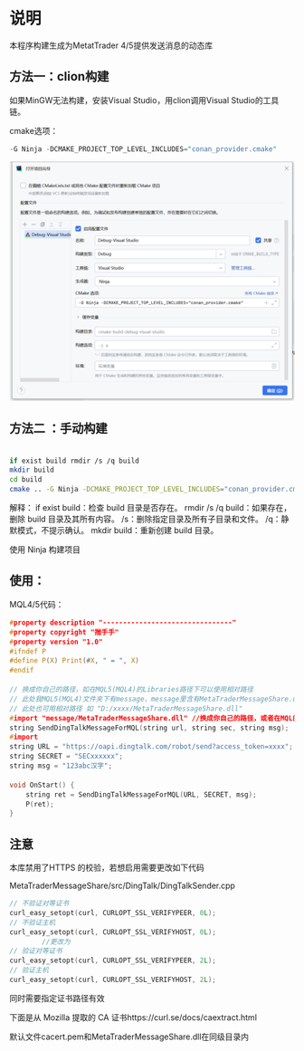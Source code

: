 ﻿# 说明

本程序构建生成为MetatTrader 4/5提供发送消息的动态库

## 方法一：clion构建

如果MinGW无法构建，安装Visual Studio，用clion调用Visual Studio的工具链。

cmake选项：

```C
-G Ninja -DCMAKE_PROJECT_TOP_LEVEL_INCLUDES="conan_provider.cmake"
```

![image-20241023155705695](readme.picture\image-20241023155705695.png)



## 方法二 ：手动构建


```bash

if exist build rmdir /s /q build
mkdir build
cd build
cmake .. -G Ninja -DCMAKE_PROJECT_TOP_LEVEL_INCLUDES="conan_provider.cmake"

```
解释：
if exist build：检查 build 目录是否存在。
rmdir /s /q build：如果存在，删除 build 目录及其所有内容。
/s：删除指定目录及所有子目录和文件。
/q：静默模式，不提示确认。
mkdir build：重新创建 build 目录。

使用 Ninja 构建项目



## 使用：

MQL4/5代码：

```c
#property description "--------------------------------"
#property copyright "揣手手"
#property version "1.0"
#ifndef P
#define P(X) Print(#X, " = ", X)
#endif

// 换成你自己的路径，如在MQL5(MQL4)的Libraries路径下可以使用相对路径
// 此处我MQL5(MQL4)文件夹下有message，message里含有MetaTraderMessageShare.dll
// 此处也可用相对路径 如 "D:/xxxx/MetaTraderMessageShare.dll"
#import "message/MetaTraderMessageShare.dll" //换成你自己的路径，或者在MQL的include路径下可用相对路径 如 "D:/ttttt/MetaTraderMessageShare.dll"
string SendDingTalkMessageForMQL(string url, string sec, string msg);
#import
string URL = "https://oapi.dingtalk.com/robot/send?access_token=xxxx";
string SECRET = "SECxxxxxx";
string msg = "123abc汉字";

void OnStart() {
    string ret = SendDingTalkMessageForMQL(URL, SECRET, msg);
    P(ret);
}

```

## 注意

本库禁用了HTTPS 的校验，若想启用需要更改如下代码

MetaTraderMessageShare/src/DingTalk/DingTalkSender.cpp

```C
// 不验证对等证书        
curl_easy_setopt(curl, CURLOPT_SSL_VERIFYPEER, 0L); 
// 不验证主机
curl_easy_setopt(curl, CURLOPT_SSL_VERIFYHOST, 0L); 
        //更改为
// 验证对等证书
curl_easy_setopt(curl, CURLOPT_SSL_VERIFYPEER, 2L); 
// 验证主机
curl_easy_setopt(curl, CURLOPT_SSL_VERIFYHOST, 2L); 
```

同时需要指定证书路径有效

下面是从 Mozilla 提取的 CA 证书https://curl.se/docs/caextract.html

默认文件cacert.pem和MetaTraderMessageShare.dll在同级目录内
